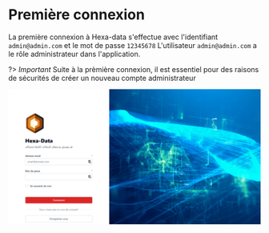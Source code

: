 # Première connexion


La première connexion à Hexa-data s'effectue avec l'identifiant ``admin@admin.com`` et le mot de passe ``12345678``
L'utilisateur ``admin@admin.com`` a le rôle administrateur dans l'application.

?> _Important_ Suite à la prèmière connexion, il est essentiel pour des raisons de sécurités de créer un nouveau compte administrateur

![](./_media/login.png ':size=100%')



